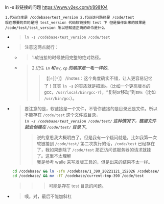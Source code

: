 
ln -s 软链接的问题 https://www.v2ex.com/t/898104
```console
1.代码仓库是 /codebase/test_version 2.代码访问路径是 /code/test
现在想要的目的是把 test_version 代码软链接到 test 下 但是操作出来的效果是 /code/test/test_version 所以想知道正确的命令是什么
```
- > `ln -s /codebase/test_version /code/test`
- > 注意这两点就行：
  * > 1.软链接的时候使用完整的绝对路径。
  * > 2.记住 ***`ln` 和 `mv`, `cp` 的顺序是一毛一样的***。
    >> 【[:star:][`*`]】 //notes：这个角度确实不错，让人更容易记忆了！其实 `ln -s` 的实质就是把`源头`（比如一个更高版本的 gcc，`/usr/local/bin/gcc-7`），“复制or移动”到`目标`（比如 `/usr/bin/gcc`）。
- > 要注意的是，软链接是一个文件，不管你链接的是目录还是文件。所以不能存在 `/code/test` 这个文件或目录，<br> ***`ln -s /codebase/test_version /code/test/` 这种情况下，链接文件就会创建在 `/code/test/` 目录下***。
  >> 说的意思我大概明白了。但是我有一个疑问就是，比如我第一次软链接到 `/code/test/` 第二次执行的话，`/code/test` 已经存在了，我如果删除了 `/code/test` 那正访问该服务器的请求就挂了。这里不太理解 <br> 我是参考 walle 来写发版工具的，但是出来的结果不太一样。
  ```sh
  cd /codebase/ && ln -sfn /codebase/1_390_20221121_152026 /codebase/current-tmp-390
  cd /codebase/ && mv -fT /codebase/current-tmp-390 /code/test
  ```
  >>> 可能是存在 test 目录的问题。
- > 噢，对，最后不能加斜杠
